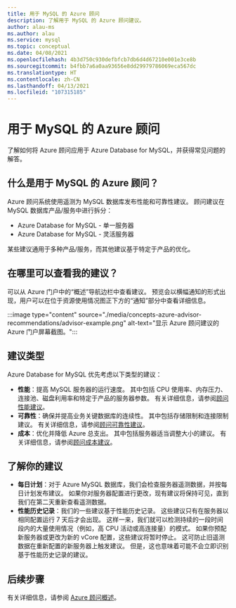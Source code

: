 ```yaml
---
title: 用于 MySQL 的 Azure 顾问
description: 了解用于 MySQL 的 Azure 顾问建议。
author: alau-ms
ms.author: alau
ms.service: mysql
ms.topic: conceptual
ms.date: 04/08/2021
ms.openlocfilehash: 4b3d750c930defbfcb7db6d4d67210e001e3ce8b
ms.sourcegitcommit: b4fbb7a6a0aa93656e8dd29979786069eca567dc
ms.translationtype: HT
ms.contentlocale: zh-CN
ms.lasthandoff: 04/13/2021
ms.locfileid: "107315185"
---
```

# <a name="azure-advisor-for-mysql"></a>用于 MySQL 的 Azure 顾问
了解如何将 Azure 顾问应用于 Azure Database for MySQL，并获得常见问题的解答。
## <a name="what-is-azure-advisor-for-mysql"></a>什么是用于 MySQL 的 Azure 顾问？
Azure 顾问系统使用遥测为 MySQL 数据库发布性能和可靠性建议。 顾问建议在 MySQL 数据库产品/服务中进行拆分：
* Azure Database for MySQL - 单一服务器
* Azure Database for MySQL - 灵活服务器

某些建议通用于多种产品/服务，而其他建议基于特定于产品的优化。
## <a name="where-can-i-view-my-recommendations"></a>在哪里可以查看我的建议？
可以从 Azure 门户中的“概述”导航边栏中查看建议。 预览会以横幅通知的形式出现，用户可以在位于资源使用情况图正下方的“通知”部分中查看详细信息。

:::image type="content" source="./media/concepts-azure-advisor-recommendations/advisor-example.png" alt-text="显示 Azure 顾问建议的 Azure 门户屏幕截图。":::

## <a name="recommendation-types"></a>建议类型
Azure Database for MySQL 优先考虑以下类型的建议：
* **性能**：提高 MySQL 服务器的运行速度。 其中包括 CPU 使用率、内存压力、连接池、磁盘利用率和特定于产品的服务器参数。 有关详细信息，请参阅[顾问性能建议](../advisor/advisor-performance-recommendations.md)。
* **可靠性**：确保并提高业务关键数据库的连续性。 其中包括存储限制和连接限制建议。 有关详细信息，请参阅[顾问可靠性建议](../advisor/advisor-high-availability-recommendations.md)。
* **成本**：优化并降低 Azure 总支出。 其中包括服务器适当调整大小的建议。 有关详细信息，请参阅[顾问成本建议](../advisor/advisor-cost-recommendations.md)。

## <a name="understanding-your-recommendations"></a>了解你的建议
* **每日计划**：对于 Azure MySQL 数据库，我们会检查服务器遥测数据，并按每日计划发布建议。 如果你对服务器配置进行更改，现有建议将保持可见，直到我们在第二天重新查看遥测数据。 
* **性能历史记录**：我们的一些建议基于性能历史记录。 这些建议只有在服务器以相同配置运行 7 天后才会出现。 这样一来，我们就可以检测持续的一段时间段内的大量使用情况（例如，高 CPU 活动或高连接量）的模式。 如果你预配新服务器或更改为新的 vCore 配置，这些建议将暂时停止。 这可防止旧遥测数据在重新配置的新服务器上触发建议。 但是，这也意味着可能不会立即识别基于性能历史记录的建议。

## <a name="next-steps"></a>后续步骤
有关详细信息，请参阅 [Azure 顾问概述](../advisor/advisor-overview.md)。
